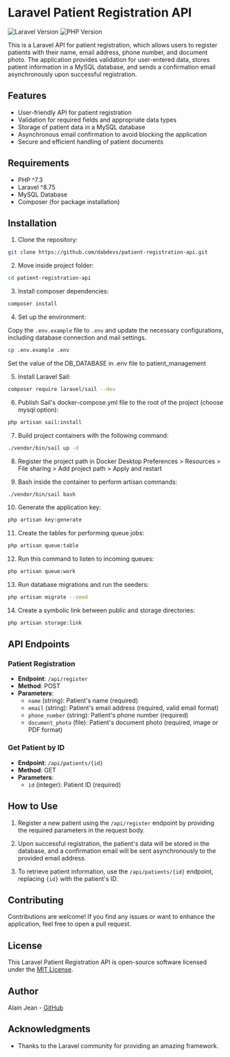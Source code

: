 # Laravel Patient Registration API

![Laravel Version](https://img.shields.io/badge/Laravel-8.x-red)
![PHP Version](https://img.shields.io/badge/PHP-^7.4-blue)

This is a Laravel API for patient registration, which allows users to register patients with their name, email address, phone number, and document photo. The application provides validation for user-entered data, stores patient information in a MySQL database, and sends a confirmation email asynchronously upon successful registration.

## Features

-   User-friendly API for patient registration
-   Validation for required fields and appropriate data types
-   Storage of patient data in a MySQL database
-   Asynchronous email confirmation to avoid blocking the application
-   Secure and efficient handling of patient documents

## Requirements

-   PHP ^7.3
-   Laravel ^8.75
-   MySQL Database
-   Composer (for package installation)

## Installation

1. Clone the repository:

```bash
git clone https://github.com/dabdevs/patient-registration-api.git
```


2. Move inside project folder:

```bash
cd patient-registration-api
```


3. Install composer dependencies:

```bash
composer install
```


4. Set up the environment:

Copy the `.env.example` file to `.env` and update the necessary configurations, including database connection and mail settings.

```bash
cp .env.example .env
```
Set the value of the DB_DATABASE in .env file to patient_management


5. Install Laravel Sail:

```bash
composer require laravel/sail --dev
```


6. Publish Sail's docker-compose.yml file to the root of the project (choose mysql option):

```bash
php artisan sail:install
```


7. Build project containers with the following command:

```bash
./vendor/bin/sail up -d
```


8. Register the project path in Docker Desktop
   Preferences > Resources > File sharing > Add project path > Apply and restart


9. Bash inside the container to perform artisan commands:

```bash
./vendor/bin/sail bash
```


10. Generate the application key:

```bash
php artisan key:generate
```


11. Create the tables for performing queue jobs:

```bash
php artisan queue:table
```


12. Run this command to listen to incoming queues:

```bash
php artisan queue:work
```


13. Run database migrations and run the seeders:

```bash
php artisan migrate --seed
```


14. Create a symbolic link between public and storage directories:

```bash
php artisan storage:link
```

## API Endpoints

### Patient Registration

-   **Endpoint**: `/api/register`
-   **Method**: POST
-   **Parameters**:
    -   `name` (string): Patient's name (required)
    -   `email` (string): Patient's email address (required, valid email format)
    -   `phone_number` (string): Patient's phone number (required)
    -   `document_photo` (file): Patient's document photo (required, image or PDF format)

### Get Patient by ID

-   **Endpoint**: `/api/patients/{id}`
-   **Method**: GET
-   **Parameters**:
    -   `id` (integer): Patient ID (required)

## How to Use

1. Register a new patient using the `/api/register` endpoint by providing the required parameters in the request body.

2. Upon successful registration, the patient's data will be stored in the database, and a confirmation email will be sent asynchronously to the provided email address.

3. To retrieve patient information, use the `/api/patients/{id}` endpoint, replacing `{id}` with the patient's ID.

## Contributing

Contributions are welcome! If you find any issues or want to enhance the application, feel free to open a pull request.

## License

This Laravel Patient Registration API is open-source software licensed under the [MIT License](LICENSE).

## Author

Alain Jean - [GitHub](https://github.com/dabdevs)

## Acknowledgments

-   Thanks to the Laravel community for providing an amazing framework.
